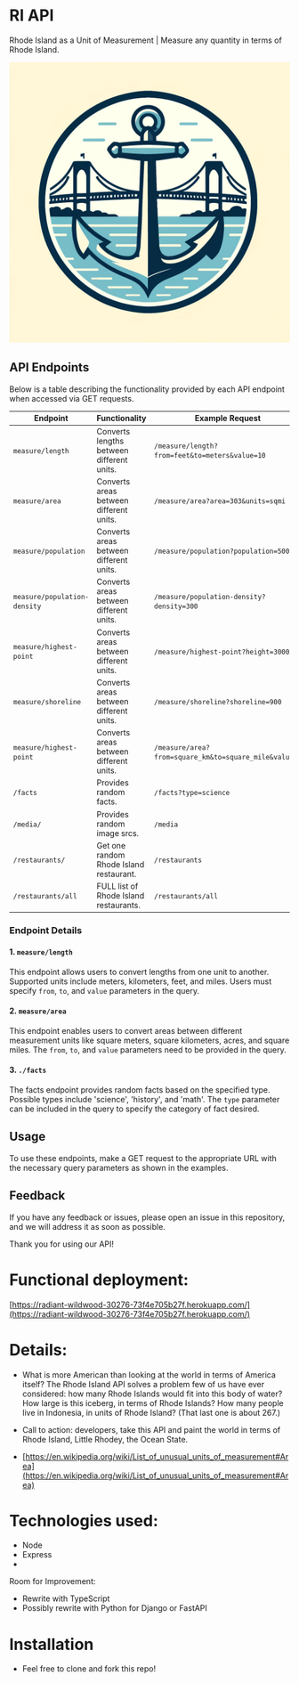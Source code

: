 # RI API 
Rhode Island as a Unit of Measurement | Measure any quantity in terms of Rhode Island. 

![Rhode Island Logo](public/newportbridge.webp)

## API Endpoints

Below is a table describing the functionality provided by each API endpoint when accessed via GET requests.

| Endpoint         | Functionality                             | Example Request                  | 
| ---------------- | ----------------------------------------- | -------------------------------- |
| `measure/length` | Converts lengths between different units. | `/measure/length?from=feet&to=meters&value=10` |
| `measure/area`   | Converts areas between different units.   | `/measure/area?area=303&units=sqmi` |
| `measure/population`   | Converts areas between different units.   | `/measure/population?population=500000` |
| `measure/population-density`   | Converts areas between different units.   | `/measure/population-density?density=300` |
| `measure/highest-point`   | Converts areas between different units.   | `/measure/highest-point?height=3000` |
| `measure/shoreline`   | Converts areas between different units.   | `/measure/shoreline?shoreline=900` |
| `measure/highest-point`   | Converts areas between different units.   | `/measure/area?from=square_km&to=square_mile&value=5` |
| `/facts`         | Provides random facts.                    | `/facts?type=science`          |
| `/media/`         | Provides random image srcs.                    | `/media`          |
| `/restaurants/`         | Get one random Rhode Island restaurant.                    | `/restaurants`          |
| `/restaurants/all`         | FULL list of Rhode Island restaurants.                    | `/restaurants/all`          |

### Endpoint Details

#### 1. `measure/length`
This endpoint allows users to convert lengths from one unit to another. Supported units include meters, kilometers, feet, and miles. Users must specify `from`, `to`, and `value` parameters in the query.

#### 2. `measure/area`
This endpoint enables users to convert areas between different measurement units like square meters, square kilometers, acres, and square miles. The `from`, `to`, and `value` parameters need to be provided in the query.

#### 3. `./facts`
The facts endpoint provides random facts based on the specified type. Possible types include 'science', 'history', and 'math'. The `type` parameter can be included in the query to specify the category of fact desired.

## Usage

To use these endpoints, make a GET request to the appropriate URL with the necessary query parameters as shown in the examples.

## Feedback

If you have any feedback or issues, please open an issue in this repository, and we will address it as soon as possible.

Thank you for using our API!

# Functional deployment: 

[https://radiant-wildwood-30276-73f4e705b27f.herokuapp.com/](https://radiant-wildwood-30276-73f4e705b27f.herokuapp.com/)


# Details: 
* What is more American than looking at the world in terms of America itself? The Rhode Island API solves a problem few of us have ever considered: how many Rhode Islands would fit into this body of water? How large is this iceberg, in terms of Rhode Islands? How many people live in Indonesia, in units of Rhode Island? (That last one is about 267.)
* Call to action: developers, take this API and paint the world in terms of Rhode Island, Little Rhodey, the Ocean State. 

* [https://en.wikipedia.org/wiki/List_of_unusual_units_of_measurement#Area](https://en.wikipedia.org/wiki/List_of_unusual_units_of_measurement#Area)

# Technologies used:
* Node 
* Express
* 

Room for Improvement: 
* Rewrite with TypeScript
* Possibly rewrite with Python for Django or FastAPI


# Installation
* Feel free to clone and fork this repo! 

